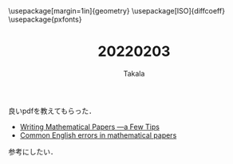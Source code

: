 ﻿---
title: 20220203
yesterday: 20220202
tomorrow: 20220204
days: 769
author: Takala
header-includes:
  - \usepackage[margin=1in]{geometry}
  - \usepackage[ISO]{diffcoeff}
  - \usepackage{pxfonts}
---


良いpdfを教えてもらった．


* [Writing Mathematical Papers —a Few Tips](https://www.impan.pl/wydawnictwa/dla-autorow/writing.pdf)
* [Common English errors in mathematical papers](https://www.impan.pl/wydawnictwa/dla-autorow/errors.pdf)


参考にしたい．

